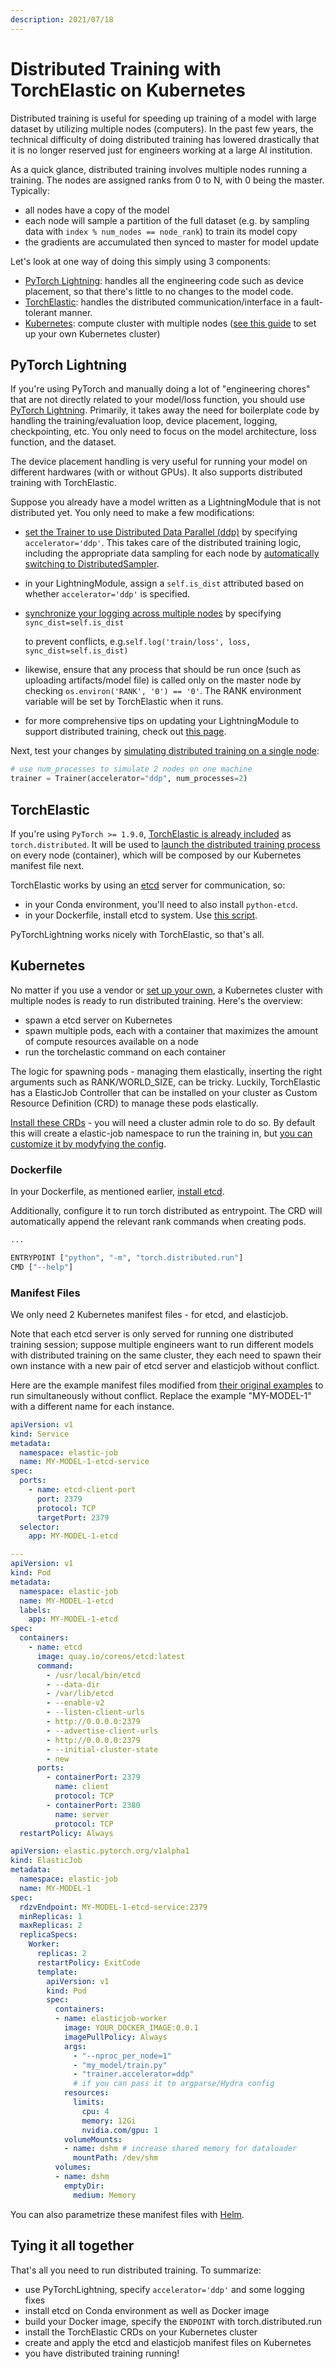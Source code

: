 ```yaml
---
description: 2021/07/18
---
```


# Distributed Training with TorchElastic on Kubernetes

Distributed training is useful for speeding up training of a model with large dataset by utilizing multiple nodes \(computers\). In the past few years, the technical difficulty of doing distributed training has lowered drastically that it is no longer reserved just for engineers working at a large AI institution.

As a quick glance, distributed training involves multiple nodes running a training. The nodes are assigned ranks from 0 to N, with 0 being the master. Typically:

* all nodes have a copy of the model
* each node will sample a partition of the full dataset \(e.g. by sampling data with `index % num_nodes == node_rank`\) to train its model copy
* the gradients are accumulated then synced to master for model update

Let's look at one way of doing this simply using 3 components:

* [PyTorch Lightning](https://github.com/PyTorchLightning/pytorch-lightning): handles all the engineering code such as device placement, so that there's little to no changes to the model code.
* [TorchElastic](https://pytorch.org/docs/stable/distributed.elastic.html): handles the distributed communication/interface in a fault-tolerant manner.
* [Kubernetes](https://kubernetes.io): compute cluster with multiple nodes \([see this guide](../engineering/setting-up-a-private-ml-kubernetes-cluster-with-k0s.md) to set up your own Kubernetes cluster\)

## PyTorch Lightning

If you're using PyTorch and manually doing a lot of "engineering chores" that are not directly related to your model/loss function, you should use [PyTorch Lightning](https://pytorchlightning.ai). Primarily, it takes away the need for boilerplate code by handling the training/evaluation loop, device placement, logging, checkpointing, etc. You only need to focus on the model architecture, loss function, and the dataset.

The device placement handling is very useful for running your model on different hardwares \(with or without GPUs\). It also supports distributed training with TorchElastic.

Suppose you already have a model written as a LightningModule that is not distributed yet. You only need to make a few modifications:

* [set the Trainer to use Distributed Data Parallel \(ddp\)](https://pytorch-lightning.readthedocs.io/en/latest/advanced/multi_gpu.html#distributed-data-parallel) by specifying `accelerator='ddp'`. This takes care of the distributed training logic, including the appropriate data sampling for each node by [automatically switching to DistributedSampler](https://pytorch-lightning.readthedocs.io/en/latest/advanced/multi_gpu.html#remove-samplers).
* in your LightningModule, assign a `self.is_dist` attributed based on whether `accelerator='ddp'` is specified.
* [synchronize your logging across multiple nodes](https://pytorch-lightning.readthedocs.io/en/latest/advanced/multi_gpu.html#synchronize-validation-and-test-logging) by specifying `sync_dist=self.is_dist`

  to prevent conflicts, e.g.`self.log('train/loss', loss, sync_dist=self.is_dist)`

* likewise, ensure that any process that should be run once \(such as uploading artifacts/model file\) is called only on the master node by checking `os.environ('RANK', '0') == '0'`. The RANK environment variable will be set by TorchElastic when it runs.
* for more comprehensive tips on updating your LightningModule to support distributed training, check out [this page](https://pytorch-lightning.readthedocs.io/en/latest/advanced/multi_gpu.html).

Next, test your changes by [simulating distributed training on a single node](https://pytorch-lightning.readthedocs.io/en/latest/common/trainer.html#num-processes):

```python
# use num_processes to simulate 2 nodes on one machine
trainer = Trainer(accelerator="ddp", num_processes=2)
```

## TorchElastic

If you're using `PyTorch >= 1.9.0`, [TorchElastic is already included](https://pytorch.org/docs/stable/distributed.elastic.html) as `torch.distributed`. It will be used to [launch the distributed training process](https://pytorch.org/docs/stable/elastic/quickstart.html) on every node \(container\), which will be composed by our Kubernetes manifest file next.

TorchElastic works by using an [etcd](https://etcd.io) server for communication, so:

* in your Conda environment, you'll need to also install `python-etcd`.
* in your Dockerfile, install etcd to system. Use [this script](https://github.com/pytorch/elastic/blob/master/examples/bin/install_etcd).

PyTorchLightning works nicely with TorchElastic, so that's all.

## Kubernetes

No matter if you use a vendor or [set up your own](../engineering/setting-up-a-private-ml-kubernetes-cluster-with-k0s.md), a Kubernetes cluster with multiple nodes is ready to run distributed training. Here's the overview:

* spawn a etcd server on Kubernetes
* spawn multiple pods, each with a container that maximizes the amount of compute resources available on a node
* run the torchelastic command on each container

The logic for spawning pods - managing them elastically, inserting the right arguments such as RANK/WORLD\_SIZE, can be tricky. Luckily, TorchElastic has a ElasticJob Controller that can be installed on your cluster as Custom Resource Definition \(CRD\) to manage these pods elastically.

[Install these CRDs](https://github.com/pytorch/elastic/tree/master/kubernetes#install-elasticjob-controller-and-crd) - you will need a cluster admin role to do so. By default this will create a elastic-job namespace to run the training in, but [you can customize it by modyfying the config](https://github.com/pytorch/elastic/blob/master/kubernetes/config/default/kustomization.yaml#L2).

### Dockerfile

In your Dockerfile, as mentioned earlier, [install etcd](https://github.com/pytorch/elastic/blob/master/examples/bin/install_etcd).

Additionally, configure it to run torch distributed as entrypoint. The CRD will automatically append the relevant rank commands when creating pods.

```python
...

ENTRYPOINT ["python", "-m", "torch.distributed.run"]
CMD ["--help"]
```

### Manifest Files

We only need 2 Kubernetes manifest files - for etcd, and elasticjob.

Note that each etcd server is only served for running one distributed training session; suppose multiple engineers want to run different models with distributed training on the same cluster, they each need to spawn their own instance with a new pair of etcd server and elasticjob without conflict.

Here are the example manifest files modified from [their original examples](https://github.com/pytorch/elastic/tree/master/kubernetes/config/samples) to run simultaneously without conflict. Replace the example "MY-MODEL-1" with a different name for each instance.

```yaml
apiVersion: v1
kind: Service
metadata:
  namespace: elastic-job
  name: MY-MODEL-1-etcd-service
spec:
  ports:
    - name: etcd-client-port
      port: 2379
      protocol: TCP
      targetPort: 2379
  selector:
    app: MY-MODEL-1-etcd

---
apiVersion: v1
kind: Pod
metadata:
  namespace: elastic-job
  name: MY-MODEL-1-etcd
  labels:
    app: MY-MODEL-1-etcd
spec:
  containers:
    - name: etcd
      image: quay.io/coreos/etcd:latest
      command:
        - /usr/local/bin/etcd
        - --data-dir
        - /var/lib/etcd
        - --enable-v2
        - --listen-client-urls
        - http://0.0.0.0:2379
        - --advertise-client-urls
        - http://0.0.0.0:2379
        - --initial-cluster-state
        - new
      ports:
        - containerPort: 2379
          name: client
          protocol: TCP
        - containerPort: 2380
          name: server
          protocol: TCP
  restartPolicy: Always
```

```yaml
apiVersion: elastic.pytorch.org/v1alpha1
kind: ElasticJob
metadata:
  namespace: elastic-job
  name: MY-MODEL-1
spec:
  rdzvEndpoint: MY-MODEL-1-etcd-service:2379
  minReplicas: 1
  maxReplicas: 2
  replicaSpecs:
    Worker:
      replicas: 2
      restartPolicy: ExitCode
      template:
        apiVersion: v1
        kind: Pod
        spec:
          containers:
          - name: elasticjob-worker
            image: YOUR_DOCKER_IMAGE:0.0.1
            imagePullPolicy: Always
            args:
              - "--nproc_per_node=1"
              - "my_model/train.py"
              - "trainer.accelerator=ddp"
              # if you can pass it to argparse/Hydra config
            resources:
              limits:
                cpu: 4
                memory: 12Gi
                nvidia.com/gpu: 1
            volumeMounts:
            - name: dshm # increase shared memory for dataloader
              mountPath: /dev/shm
          volumes:
          - name: dshm
            emptyDir:
              medium: Memory
```

You can also parametrize these manifest files with [Helm](https://helm.sh).

## Tying it all together

That's all you need to run distributed training. To summarize:

* use PyTorchLightning, specify `accelerator='ddp'` and some logging fixes
* install etcd on Conda environment as well as Docker image
* build your Docker image, specify the `ENDPOINT` with torch.distributed.run
* install the TorchElastic CRDs on your Kubernetes cluster
* create and apply the etcd and elasticjob manifest files on Kubernetes
* you have distributed training running!





